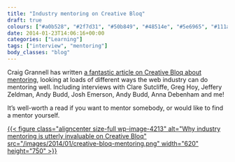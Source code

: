 ```yaml
---
title: "Industry mentoring on Creative Bloq"
draft: true
colours: ["#a0b528", "#2f7d31", "#50b849", "#48514e", "#5e6965", "#111a17", "#b5d333"]
date: 2014-01-23T14:06:16+00:00
categories: ["Learning"]
tags: ["interview", "mentoring"]
body_classes: "blog"
---
```


Craig Grannell has written [a fantastic article on Creative Bloq about mentoring](http://www.creativebloq.com/netmag/why-industry-mentoring-utterly-invaluable-11410363), looking at loads of different ways the web industry can do mentoring well. Including interviews with Clare Sutcliffe, Greg Hoy, Jeffery Zeldman, Andy Budd, Josh Emerson, Andy Budd, Anna Debenham and me!

It’s well-worth a read if you want to mentor somebody, or would like to find a mentor yourself.

[{{< figure class="aligncenter size-full wp-image-4213" alt="Why industry mentoring is utterly invaluable on Creative Bloq" src="/images/2014/01/creative-bloq-mentoring.png" width="620" height="750" >}}](http://www.creativebloq.com/netmag/why-industry-mentoring-utterly-invaluable-11410363)

	